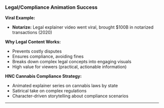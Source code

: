 ### Legal/Compliance Animation Success

**Viral Example:**

- **Notarize:** Legal explainer video went viral, brought $100B in notarized transactions (2020)

**Why Legal Content Works:**

- Prevents costly disputes
- Ensures compliance, avoiding fines
- Breaks down complex legal concepts into engaging visuals
- High value for viewers (practical, actionable information)

**HNC Cannabis Compliance Strategy:**

- Animated explainer series on cannabis laws by state
- Satirical take on complex regulations
- Character-driven storytelling about compliance scenarios

---
